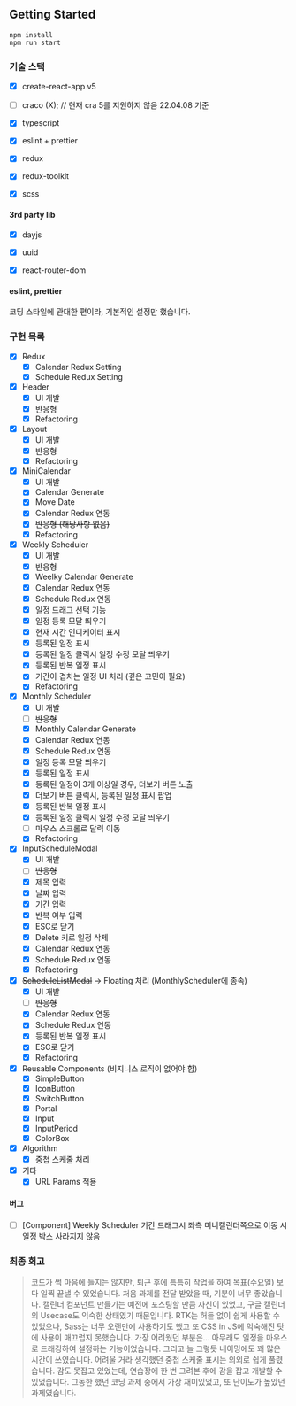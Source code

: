 ## Getting Started

````
npm install
npm run start
````
### 기술 스택

- [x] create-react-app v5
- [ ] craco (X); // 현재 cra 5를 지원하지 않음 22.04.08 기준
- [x] typescript 
- [x] eslint + prettier 
- [x] redux
- [x] redux-toolkit
- [x] scss


#### 3rd party lib
- [x] dayjs
- [x] uuid
- [x] react-router-dom


#### eslint, prettier

코딩 스타일에 관대한 편이라, 기본적인 설정만 했습니다.


### 구현 목록
- [x] Redux
  - [x] Calendar Redux Setting
  - [x] Schedule Redux Setting

- [x] Header 
  - [x] UI 개발
  - [x] 반응형
  - [x] Refactoring

- [x] Layout
  - [x] UI 개발
  - [x] 반응형
  - [x] Refactoring

- [x] MiniCalendar
  - [x] UI 개발
  - [x] Calendar Generate
  - [x] Move Date
  - [x] Calendar Redux 연동
  - [x] ~~반응형 (해당사항 없음)~~
  - [x] Refactoring

- [x] Weekly Scheduler
  - [x] UI 개발
  - [x] 반응형
  - [x] Weelky Calendar Generate
  - [x] Calendar Redux 연동
  - [x] Schedule Redux 연동
  - [x] 일정 드래그 선택 기능
  - [x] 일정 등록 모달 띄우기
  - [x] 현재 시간 인디케이터 표시
  - [x] 등록된 일정 표시
  - [x] 등록된 일정 클릭시 일정 수정 모달 띄우기
  - [x] 등록된 반복 일정 표시
  - [x] 기간이 겹치는 일정 UI 처리 (깊은 고민이 필요)
  - [x] Refactoring

- [x] Monthly Scheduler
  - [x] UI 개발
  - [ ] ~~반응형~~
  - [x] Monthly Calendar Generate
  - [x] Calendar Redux 연동
  - [x] Schedule Redux 연동
  - [x] 일정 등록 모달 띄우기
  - [x] 등록된 일정 표시
  - [x] 등록된 일정이 3개 이상일 경우, 더보기 버튼 노출
  - [x] 더보기 버튼 클릭시, 등록된 일정 표시 팝업
  - [x] 등록된 반복 일정 표시
  - [x] 등록된 일정 클릭시 일정 수정 모달 띄우기
  - [ ] 마우스 스크롤로 달력 이동
  - [x] Refactoring

- [x] InputScheduleModal
  - [x] UI 개발
  - [ ] ~~반응형~~
  - [x] 제목 입력
  - [x] 날짜 입력
  - [x] 기간 입력
  - [x] 반복 여부 입력
  - [x] ESC로 닫기
  - [x] Delete 키로 일정 삭제
  - [x] Calendar Redux 연동
  - [x] Schedule Redux 연동
  - [x] Refactoring

- [x] ~~ScheduleListModal~~ -> Floating 처리 (MonthlyScheduler에 종속)
  - [x] UI 개발
  - [ ] ~~반응형~~
  - [x] Calendar Redux 연동
  - [x] Schedule Redux 연동
  - [x] 등록된 반복 일정 표시
  - [x] ESC로 닫기
  - [x] Refactoring

- [x] Reusable Components (비지니스 로직이 없어야 함)
  - [x] SimpleButton
  - [x] IconButton
  - [x] SwitchButton
  - [x] Portal
  - [x] Input
  - [x] InputPeriod 
  - [x] ColorBox

- [x] Algorithm 
  - [x] 중첩 스케줄 처리

- [x] 기타
  - [x] URL Params 적용
#### 버그
- [ ] [Component] Weekly Scheduler 기간 드래그시 좌측 미니캘린더쪽으로 이동 시 일정 박스 사라지지 않음

### 최종 회고

> 코드가 썩 마음에 들지는 않지만, 퇴근 후에 틈틈히 작업을 하여 목표(수요일) 보다 일찍 끝낼 수 있었습니다. 
> 처음 과제를 전달 받았을 때, 기분이 너무 좋았습니다. 캘린더 컴포넌트 만들기는 예전에 포스팅할 만큼 자신이 있었고, 구글 캘린더의 Usecase도 익숙한 상태였기 때문입니다.
> RTK는 허들 없이 쉽게 사용할 수 있었으나, Sass는 너무 오랜만에 사용하기도 했고 또 CSS in JS에 익숙해진 탓에 사용이 매끄럽지 못했습니다.
> 가장 어려웠던 부분은... 아무래도 일정을 마우스로 드래깅하여 설정하는 기능이었습니다. 그리고 늘 그렇듯 네이밍에도 꽤 많은 시간이 쓰였습니다.
> 어려울 거라 생각했던 중첩 스케줄 표시는 의외로 쉽게 풀렸습니다. 감도 못잡고 있었는데, 연습장에 한 번 그려본 후에 감을 잡고 개발할 수 있었습니다.
> 그동한 했던 코딩 과제 중에서 가장 재미있었고, 또 난이도가 높았던 과제였습니다. 